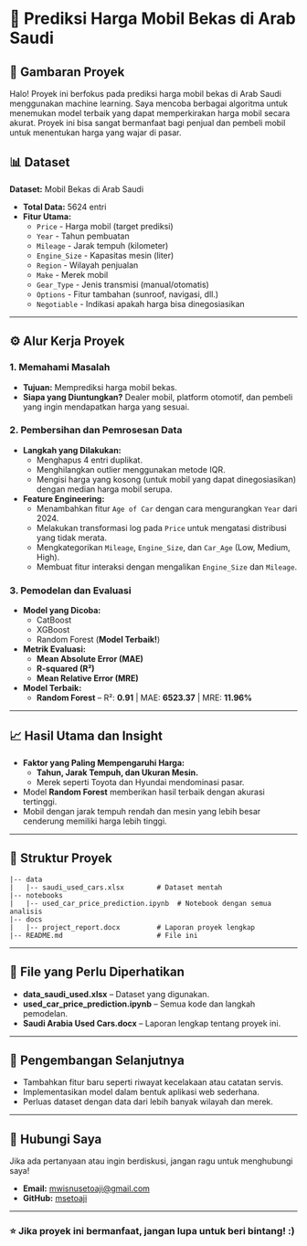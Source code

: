 # 🚗 Prediksi Harga Mobil Bekas di Arab Saudi

## 📌 Gambaran Proyek
Halo! Proyek ini berfokus pada prediksi harga mobil bekas di Arab Saudi menggunakan machine learning. Saya mencoba berbagai algoritma untuk menemukan model terbaik yang dapat memperkirakan harga mobil secara akurat. Proyek ini bisa sangat bermanfaat bagi penjual dan pembeli mobil untuk menentukan harga yang wajar di pasar.

## 📊 Dataset
**Dataset:** Mobil Bekas di Arab Saudi
- **Total Data:** 5624 entri
- **Fitur Utama:**
  - `Price` - Harga mobil (target prediksi)
  - `Year` - Tahun pembuatan
  - `Mileage` - Jarak tempuh (kilometer)
  - `Engine_Size` - Kapasitas mesin (liter)
  - `Region` - Wilayah penjualan
  - `Make` - Merek mobil
  - `Gear_Type` - Jenis transmisi (manual/otomatis)
  - `Options` - Fitur tambahan (sunroof, navigasi, dll.)
  - `Negotiable` - Indikasi apakah harga bisa dinegosiasikan

---

## ⚙️ Alur Kerja Proyek
### 1. **Memahami Masalah**
- **Tujuan:** Memprediksi harga mobil bekas.
- **Siapa yang Diuntungkan?** Dealer mobil, platform otomotif, dan pembeli yang ingin mendapatkan harga yang sesuai.

### 2. **Pembersihan dan Pemrosesan Data**
- **Langkah yang Dilakukan:**
  - Menghapus 4 entri duplikat.
  - Menghilangkan outlier menggunakan metode IQR.
  - Mengisi harga yang kosong (untuk mobil yang dapat dinegosiasikan) dengan median harga mobil serupa.
- **Feature Engineering:**
  - Menambahkan fitur `Age of Car` dengan cara mengurangkan `Year` dari 2024.
  - Melakukan transformasi log pada `Price` untuk mengatasi distribusi yang tidak merata.
  - Mengkategorikan `Mileage`, `Engine_Size`, dan `Car_Age` (Low, Medium, High).
  - Membuat fitur interaksi dengan mengalikan `Engine_Size` dan `Mileage`.

### 3. **Pemodelan dan Evaluasi**
- **Model yang Dicoba:**
  - CatBoost
  - XGBoost
  - Random Forest (**Model Terbaik!**)
- **Metrik Evaluasi:**
  - **Mean Absolute Error (MAE)**
  - **R-squared (R²)**
  - **Mean Relative Error (MRE)**
- **Model Terbaik:**
  - **Random Forest** – R²: **0.91** | MAE: **6523.37** | MRE: **11.96%**

---

## 📈 Hasil Utama dan Insight
- **Faktor yang Paling Mempengaruhi Harga:**
  - **Tahun, Jarak Tempuh, dan Ukuran Mesin.**
  - Merek seperti Toyota dan Hyundai mendominasi pasar.
- Model **Random Forest** memberikan hasil terbaik dengan akurasi tertinggi.
- Mobil dengan jarak tempuh rendah dan mesin yang lebih besar cenderung memiliki harga lebih tinggi.

---

## 📁 Struktur Proyek
```
|-- data
|   |-- saudi_used_cars.xlsx        # Dataset mentah
|-- notebooks
|   |-- used_car_price_prediction.ipynb  # Notebook dengan semua analisis
|-- docs
|   |-- project_report.docx         # Laporan proyek lengkap
|-- README.md                       # File ini
```

---

## 📌 File yang Perlu Diperhatikan
- **data_saudi_used.xlsx** – Dataset yang digunakan.
- **used_car_price_prediction.ipynb** – Semua kode dan langkah pemodelan.
- **Saudi Arabia Used Cars.docx** – Laporan lengkap tentang proyek ini.

---

## 🔮 Pengembangan Selanjutnya
- Tambahkan fitur baru seperti riwayat kecelakaan atau catatan servis.
- Implementasikan model dalam bentuk aplikasi web sederhana.
- Perluas dataset dengan data dari lebih banyak wilayah dan merek.

---

## 📩 Hubungi Saya
Jika ada pertanyaan atau ingin berdiskusi, jangan ragu untuk menghubungi saya!
- **Email:** mwisnusetoaji@gmail.com
- **GitHub:** [msetoaji](https://github.com/msetoaji)

---

### ⭐ Jika proyek ini bermanfaat, jangan lupa untuk beri bintang! :)

